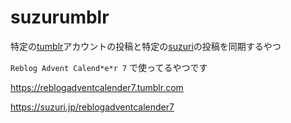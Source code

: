 # suzurumblr

特定の[tumblr](https://tumblr.com)アカウントの投稿と特定の[suzuri](https://suzuri.jp)の投稿を同期するやつ

`Reblog Advent Calend*e*r 7` で使ってるやつです

https://reblogadventcalender7.tumblr.com

https://suzuri.jp/reblogadventcalender7
